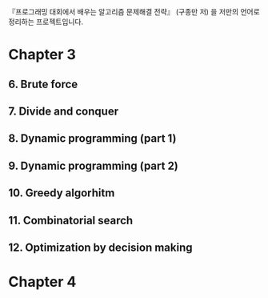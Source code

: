 『프로그래밍 대회에서 배우는 알고리즘 문제해결 전략』 (구종만 저) 을 저만의 언어로 정리하는 프로젝트입니다.


# Chapter 3

## 6. Brute force

## 7. Divide and conquer

## 8. Dynamic programming (part 1)

## 9. Dynamic programming (part 2)

## 10. Greedy algorhitm

## 11. Combinatorial search

## 12. Optimization by decision making



# Chapter 4